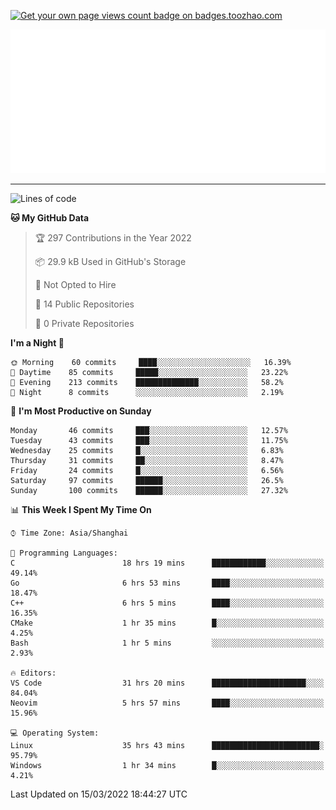 <p align="left">  
<a href="https://badges.toozhao.com/stats/01FQP76TP6ZBNKKYXKKWX9BGJ8"><img src="https://badges.toozhao.com/badges/01FQP76TP6ZBNKKYXKKWX9BGJ8/blue.svg" alt="Get your own page views count badge on badges.toozhao.com" /></a>
</p>

<p align="right">
<a href="#!"><img src="./calendar.svg" ></a>
</p>

---

<!--START_SECTION:waka-->
![Lines of code](https://img.shields.io/badge/From%20Hello%20World%20I%27ve%20Written-40%20Thousand%20lines%20of%20code-blue)

**🐱 My GitHub Data** 

> 🏆 297 Contributions in the Year 2022
 > 
> 📦 29.9 kB Used in GitHub's Storage 
 > 
> 🚫 Not Opted to Hire
 > 
> 📜 14 Public Repositories 
 > 
> 🔑 0 Private Repositories  
 > 
**I'm a Night 🦉** 

```text
🌞 Morning    60 commits     ████░░░░░░░░░░░░░░░░░░░░░   16.39% 
🌆 Daytime    85 commits     █████░░░░░░░░░░░░░░░░░░░░   23.22% 
🌃 Evening    213 commits    ██████████████░░░░░░░░░░░   58.2% 
🌙 Night      8 commits      ░░░░░░░░░░░░░░░░░░░░░░░░░   2.19%

```
📅 **I'm Most Productive on Sunday** 

```text
Monday       46 commits     ███░░░░░░░░░░░░░░░░░░░░░░   12.57% 
Tuesday      43 commits     ███░░░░░░░░░░░░░░░░░░░░░░   11.75% 
Wednesday    25 commits     █░░░░░░░░░░░░░░░░░░░░░░░░   6.83% 
Thursday     31 commits     ██░░░░░░░░░░░░░░░░░░░░░░░   8.47% 
Friday       24 commits     █░░░░░░░░░░░░░░░░░░░░░░░░   6.56% 
Saturday     97 commits     ██████░░░░░░░░░░░░░░░░░░░   26.5% 
Sunday       100 commits    ██████░░░░░░░░░░░░░░░░░░░   27.32%

```


📊 **This Week I Spent My Time On** 

```text
⌚︎ Time Zone: Asia/Shanghai

💬 Programming Languages: 
C                        18 hrs 19 mins      ████████████░░░░░░░░░░░░░   49.14% 
Go                       6 hrs 53 mins       ████░░░░░░░░░░░░░░░░░░░░░   18.47% 
C++                      6 hrs 5 mins        ████░░░░░░░░░░░░░░░░░░░░░   16.35% 
CMake                    1 hr 35 mins        █░░░░░░░░░░░░░░░░░░░░░░░░   4.25% 
Bash                     1 hr 5 mins         ░░░░░░░░░░░░░░░░░░░░░░░░░   2.93%

🔥 Editors: 
VS Code                  31 hrs 20 mins      █████████████████████░░░░   84.04% 
Neovim                   5 hrs 57 mins       ████░░░░░░░░░░░░░░░░░░░░░   15.96%

💻 Operating System: 
Linux                    35 hrs 43 mins      ████████████████████████░   95.79% 
Windows                  1 hr 34 mins        █░░░░░░░░░░░░░░░░░░░░░░░░   4.21%

```


 Last Updated on 15/03/2022 18:44:27 UTC
<!--END_SECTION:waka-->
